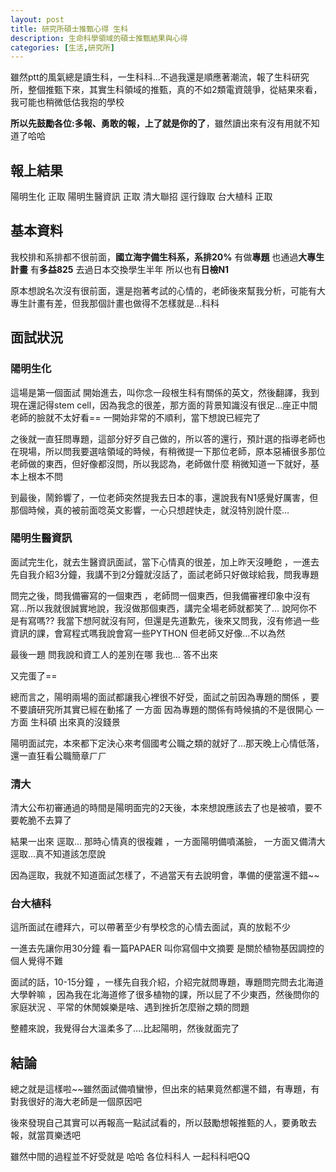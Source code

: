```yaml
---
layout: post
title: 研究所碩士推甄心得 生科
description: 生命科學領域的碩士推甄結果與心得
categories: [生活,研究所]
---
```

雖然ptt的風氣總是讀生科，一生科科…不過我還是順應著潮流，報了生科研究所，整個推甄下來，其實生科領域的推甄，真的不如2類電資競爭，從結果來看，我可能也稍微低估我抱的學校

**所以先鼓勵各位:多報、勇敢的報，上了就是你的了**，雖然讀出來有沒有用就不知道了哈哈

<!--more-->

## 報上結果

陽明生化 正取
陽明生醫資訊 正取
清大聯招 逕行錄取
台大植科 正取

## 基本資料

我校排和系排都不很前面，**國立海字備生科系，系排20%**
有做**專題** 也通過**大專生計畫**
有**多益825**
去過日本交換學生半年 所以也有**日檢N1**

原本想說名次沒有很前面，還是抱著考試的心情的，老師後來幫我分析，可能有大專生計畫有差，但我那個計畫也做得不怎樣就是…科科

## 面試狀況

### 陽明生化

這場是第一個面試
開始進去，叫你念一段根生科有關係的英文，然後翻譯，我到現在還記得stem cell，因為我念的很差，那方面的背景知識沒有很足…座正中間老師的臉就不太好看== 一開始非常的不順利，當下想說已經完了

之後就一直狂問專題，這部分好歹自己做的，所以答的還行，預計選的指導老師也在現場，所以問我要選啥領域的時候，有稍微提一下那位老師，原本惡補很多那位老師做的東西，但好像都沒問，所以我認為，老師做什麼 稍微知道一下就好，基本上根本不問

到最後，鬧鈴響了，一位老師突然提我去日本的事，還說我有N1感覺好厲害，但那個時候，真的被前面唸英文影響，一心只想趕快走，就沒特別說什麼…

### 陽明生醫資訊

面試完生化，就去生醫資訊面試，當下心情真的很差，加上昨天沒睡飽 ，一進去先自我介紹3分鐘，我講不到2分鐘就沒話了，面試老師只好做球給我，問我專題

問完之後，問我備審寫的一個東西 ，老師問一個東西，但我備審裡印象中沒有寫…所以我就很誠實地說，我沒做那個東西，講完全場老師就都笑了… 說阿你不是有寫嗎?? 我當下想阿就沒有阿，但還是先道歉先，後來又問我，沒有修過一些資訊的課，會寫程式嗎我說會寫一些PYTHON 但老師又好像…不以為然

最後一題 問我說和資工人的差別在哪
我也… 答不出來

又完蛋了==

總而言之，陽明兩場的面試都讓我心裡很不好受，面試之前因為專題的關係 ，要不要讀研究所其實已經在動搖了
一方面 因為專題的關係有時候搞的不是很開心
一方面 生科碩 出來真的沒錢景

陽明面試完，本來都下定決心來考個國考公職之類的就好了…那天晚上心情低落，還一直狂看公職簡章ㄏㄏ

### 清大

清大公布初審通過的時間是陽明面完的2天後，本來想說應該去了也是被噴，要不要乾脆不去算了

結果一出來 逕取…
那時心情真的很複雜 ，一方面陽明備噴滿臉， 一方面又備清大逕取…真不知道該怎麼說

因為逕取，我就不知道面試怎樣了，不過當天有去說明會，準備的便當還不錯~~

### 台大植科

這所面試在禮拜六，可以帶著至少有學校念的心情去面試，真的放鬆不少

一進去先讓你用30分鐘 看一篇PAPAER 叫你寫個中文摘要
是關於植物基因調控的 個人覺得不難

面試的話，10-15分鐘 ，一樣先自我介紹，介紹完就問專題，專題問完問去北海道大學幹嘛 ，因為我在北海道修了很多植物的課，所以屁了不少東西，然後問你的家庭狀況 、平常的休閒娛樂是啥、遇到挫折怎麼辦之類的問題

整體來說，我覺得台大溫柔多了….比起陽明，然後就面完了

## 結論

總之就是這樣啦~~雖然面試備噴蠻慘，但出來的結果竟然都還不錯，有專題，有對我很好的海大老師是一個原因吧

後來發現自己其實可以再報高一點試試看的，所以鼓勵想報推甄的人，要勇敢去報，就當買樂透吧

雖然中間的過程並不好受就是 哈哈
各位科科人 一起科科吧QQ